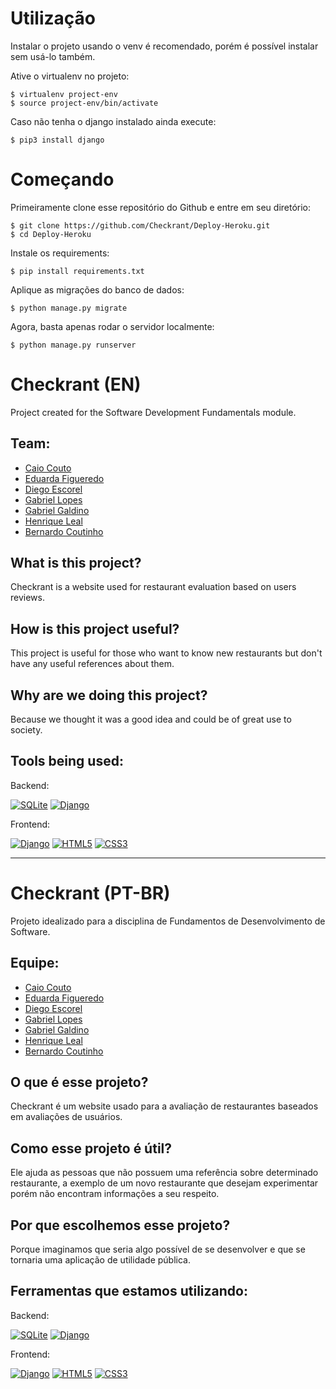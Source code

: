 # Utilização

      

Instalar o projeto usando o venv é recomendado, porém é possível instalar sem usá-lo também.

Ative o virtualenv no projeto:

    $ virtualenv project-env
    $ source project-env/bin/activate

Caso não tenha o django instalado ainda execute:

    $ pip3 install django
    

# Começando

Primeiramente clone esse repositório do Github e entre em seu diretório:

    $ git clone https://github.com/Checkrant/Deploy-Heroku.git
    $ cd Deploy-Heroku
    
Instale os requirements:

    $ pip install requirements.txt
    
    
Aplique as migrações do banco de dados:

    $ python manage.py migrate
    

Agora, basta apenas rodar o servidor localmente:

    $ python manage.py runserver




# Checkrant (EN)
Project created for the Software Development Fundamentals module.
## Team:
* [Caio Couto](https://www.linkedin.com/in/caio-couto-589834205/)
* [Eduarda Figueredo](https://www.linkedin.com/in/eduarda-souza-figueredo-293074232/)
* [Diego Escorel](https://www.linkedin.com/in/diego-escorel-35164b246/)
* [Gabriel Lopes](https://www.linkedin.com/in/gabriellopesaraujo/)
* [Gabriel Galdino](https://www.linkedin.com/in/gabriel-galdino-5712b4251/)
* [Henrique Leal](https://www.linkedin.com/in/henrique-leal-b24172234/)
* [Bernardo Coutinho](https://www.linkedin.com/in/bernardo-cabral-b539ba252)
## What is this project?
Checkrant is a website used for restaurant evaluation based on users reviews.
## How is this project useful?
This project is useful for those who want to know new restaurants but don't have any useful references about them.
## Why are we doing this project?
Because we thought it was a good idea and could be of great use to society.
## Tools being used:
Backend:

[![SQLite](https://img.shields.io/badge/sqlite-%2307405e.svg?style=for-the-badge&logo=sqlite&logoColor=white)](https://www.sqlite.org/index.html)
[![Django](https://img.shields.io/badge/django-%23092E20.svg?style=for-the-badge&logo=django&logoColor=white)](https://www.djangoproject.com/)

Frontend:

[![Django](https://img.shields.io/badge/django-%23092E20.svg?style=for-the-badge&logo=django&logoColor=white)](https://www.djangoproject.com/)
[![HTML5](https://img.shields.io/badge/html5-%23E34F26.svg?style=for-the-badge&logo=html5&logoColor=white)](https://developer.mozilla.org/en-US/docs/Web/HTML)
[![CSS3](https://img.shields.io/badge/css3-%231572B6.svg?style=for-the-badge&logo=css3&logoColor=white)](https://developer.mozilla.org/en-US/docs/Web/CSS)

---

# Checkrant (PT-BR)
Projeto idealizado para a disciplina de Fundamentos de Desenvolvimento de Software.
## Equipe:
* [Caio Couto](https://www.linkedin.com/in/caio-couto-589834205/)
* [Eduarda Figueredo](https://www.linkedin.com/in/eduarda-souza-figueredo-293074232/)
* [Diego Escorel](https://www.linkedin.com/in/diego-escorel-35164b246/)
* [Gabriel Lopes](https://www.linkedin.com/in/gabriellopesaraujo/)
* [Gabriel Galdino](https://www.linkedin.com/in/gabriel-galdino-5712b4251/)
* [Henrique Leal](https://www.linkedin.com/in/henrique-leal-b24172234/)
* [Bernardo Coutinho](https://www.linkedin.com/in/bernardo-cabral-b539ba252)
## O que é esse projeto?
Checkrant é um website usado para a avaliação de restaurantes baseados em avaliações de usuários.
## Como esse projeto é útil?
Ele ajuda as pessoas que não possuem uma referência sobre determinado restaurante, a exemplo de um novo restaurante que desejam experimentar porém não encontram informações a seu respeito.
## Por que escolhemos esse projeto?
Porque imaginamos que seria algo possível de se desenvolver e que se tornaria uma aplicação de utilidade pública.
## Ferramentas que estamos utilizando:
Backend:

[![SQLite](https://img.shields.io/badge/sqlite-%2307405e.svg?style=for-the-badge&logo=sqlite&logoColor=white)](https://www.sqlite.org/index.html)
[![Django](https://img.shields.io/badge/django-%23092E20.svg?style=for-the-badge&logo=django&logoColor=white)](https://www.djangoproject.com/)

Frontend:

[![Django](https://img.shields.io/badge/django-%23092E20.svg?style=for-the-badge&logo=django&logoColor=white)](https://www.djangoproject.com/)
[![HTML5](https://img.shields.io/badge/html5-%23E34F26.svg?style=for-the-badge&logo=html5&logoColor=white)](https://developer.mozilla.org/pt-BR/docs/Web/HTML)
[![CSS3](https://img.shields.io/badge/css3-%231572B6.svg?style=for-the-badge&logo=css3&logoColor=white)](https://developer.mozilla.org/pt-BR/docs/Web/CSS)
